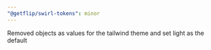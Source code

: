 ```yaml
---
"@getflip/swirl-tokens": minor
---
```


Removed objects as values for the tailwind theme and set light as the default
